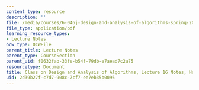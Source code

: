 ```yaml
---
content_type: resource
description: ''
file: /media/courses/6-046j-design-and-analysis-of-algorithms-spring-2015/2d39b27fc7d7908c7cf7ee7eb35b0095_MIT6_046JS15_writtenlec16.pdf
file_type: application/pdf
learning_resource_types:
- Lecture Notes
ocw_type: OCWFile
parent_title: Lecture Notes
parent_type: CourseSection
parent_uid: f0632fab-33fe-b54f-79db-e7aead7c2a75
resourcetype: Document
title: Class on Design and Analysis of Algorithms, Lecture 16 Notes, Handwritten
uid: 2d39b27f-c7d7-908c-7cf7-ee7eb35b0095
---
```

